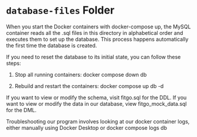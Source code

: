 # `database-files` Folder

When you start the Docker containers with docker-compose up, the MySQL container reads all the .sql files in this directory in alphabetical order and executes them to set up the database. This process happens automatically the first time the database is created.

If you need to reset the database to its initial state, you can follow these steps:

1. Stop all running containers:
    docker compose down db

2. Rebuild and restart the containers:
    docker compose up db -d

If you want to view or modify the schema, visit fitgo.sql for the DDL.
If you want to view or modify the data in our database, view fitgo_mock_data.sql for the DML.

Troubleshooting our program involves looking at our docker container logs, either manually using Docker Desktop or 
    docker compose logs db